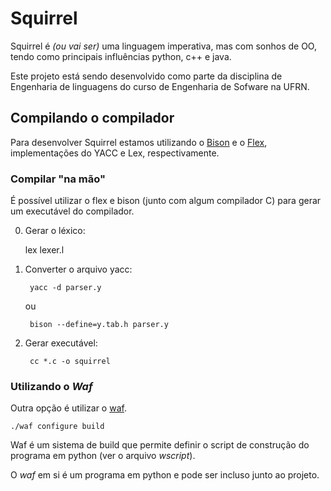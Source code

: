 # Squirrel

Squirrel é *(ou vai ser)* uma linguagem imperativa, mas com sonhos de OO,
tendo como principais influências python, c++ e java.

Este projeto está sendo desenvolvido como parte da disciplina de
Engenharia de linguagens do curso de Engenharia de Sofware na UFRN.

## Compilando o compilador

Para desenvolver Squirrel estamos utilizando o
[Bison](https://www.gnu.org/software/bison/) e o
[Flex](http://flex.sourceforge.net/), implementações do YACC e Lex, respectivamente.

### Compilar "na mão"
É possível utilizar o flex e bison (junto com algum compilador C) para gerar
um executável do compilador.

0. Gerar o léxico:

    lex lexer.l

0. Converter o arquivo yacc:

        yacc -d parser.y
    ou
    
        bison --define=y.tab.h parser.y

0. Gerar executável:

        cc *.c -o squirrel

### Utilizando o *Waf*

Outra opção é utilizar o [waf](https://github.com/waf-project/waf).

    ./waf configure build

Waf é um sistema de build que permite definir o script de construção do programa em python (ver o arquivo *wscript*).

O *waf* em si é um programa em python e pode ser incluso junto ao projeto.
